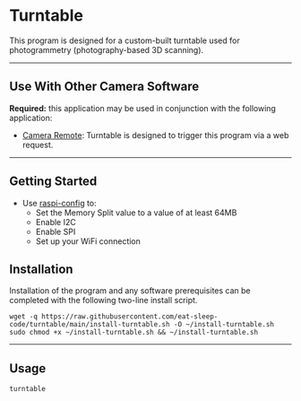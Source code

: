 # Turntable

This program is designed for a custom-built turntable used for photogrammetry (photography-based 3D scanning).


---
## Use With Other Camera Software

**Required:** this application may be used in conjunction with the following application:
   - [Camera Remote](https://github.com/eat-sleep-code/camera.remote): Turntable is designed to trigger this program via a web request.


---
## Getting Started

- Use [raspi-config](https://www.raspberrypi.org/documentation/configuration/raspi-config.md) to:
  - Set the Memory Split value to a value of at least 64MB
  - Enable I2C
  - Enable SPI
  - Set up your WiFi connection


## Installation

Installation of the program and any software prerequisites can be completed with the following two-line install script.

```
wget -q https://raw.githubusercontent.com/eat-sleep-code/turntable/main/install-turntable.sh -O ~/install-turntable.sh
sudo chmod +x ~/install-turntable.sh && ~/install-turntable.sh
```

---

## Usage
```
turntable
```